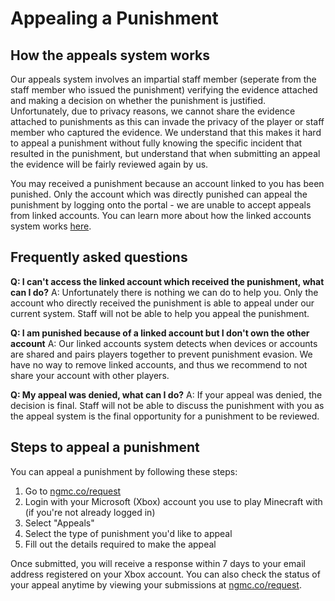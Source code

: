 # Appealing a Punishment

## How the appeals system works

Our appeals system involves an impartial staff member (seperate from the staff member who issued the punishment) verifying the evidence attached and making a decision on whether the punishment is justified. Unfortunately, due to privacy reasons, we cannot share the evidence attached to punishments as this can invade the privacy of the player or staff member who captured the evidence. We understand that this makes it hard to appeal a punishment without fully knowing the specific incident that resulted in the punishment, but understand that when submitting an appeal the evidence will be fairly reviewed again by us.

You may received a punishment because an account linked to you has been punished. Only the account which was directly punished can appeal the punishment by logging onto the portal - we are unable to accept appeals from linked accounts. You can learn more about how the linked accounts system works [here](https://support.nethergames.org/linked-accounts).

## Frequently asked questions

**Q: I can't access the linked account which received the punishment, what can I do?** A: Unfortunately there is nothing we can do to help you. Only the account who directly received the punishment is able to appeal under our current system. Staff will not be able to help you appeal the punishment. 

**Q: I am punished because of a linked account but I don't own the other account** A: Our linked accounts system detects when devices or accounts are shared and pairs players together to prevent punishment evasion. We have no way to remove linked accounts, and thus we recommend to not share your account with other players. 

**Q: My appeal was denied, what can I do?** A: If your appeal was denied, the decision is final. Staff will not be able to discuss the punishment with you as the appeal system is the final opportunity for a punishment to be reviewed.

## Steps to appeal a punishment

You can appeal a punishment by following these steps:

1. Go to [ngmc.co/request](https://ngmc.co/request)
2. Login with your Microsoft (Xbox) account you use to play Minecraft with (if you're not already logged in)
3. Select "Appeals"
4. Select the type of punishment you'd like to appeal
5. Fill out the details required to make the appeal

Once submitted, you will receive a response within 7 days to your email address registered on your Xbox account. You can also check the status of your appeal anytime by viewing your submissions at [ngmc.co/request](https://ngmc.co/request).
